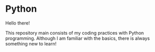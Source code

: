 # Python
Hello there!

This repository main consists of my coding practices with Python programming. Although I am familiar with the basics, there is always something new to learn!

